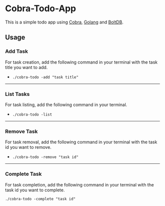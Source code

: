 # Cobra-Todo-App

This is a simple todo app using [Cobra](https://github.com/spf13/cobra), [Golang](https://golang.org/) and [BoltDB](https://github.com/boltdb/bolt).

## Usage

### Add Task

For task creation, add the following command in your terminal with the task title you want to add.
- `./cobra-todo -add "task title"`

---

### List Tasks

For task listing, add the following command in your terminal.
- `./cobra-todo -list`

---

### Remove Task

For task removal, add the following command in your terminal with the task id you want to remove.

- `./cobra-todo -remove "task id"`

---

### Complete Task

For task completion, add the following command in your terminal with the task id you want to complete.

`./cobra-todo -complete "task id"`


